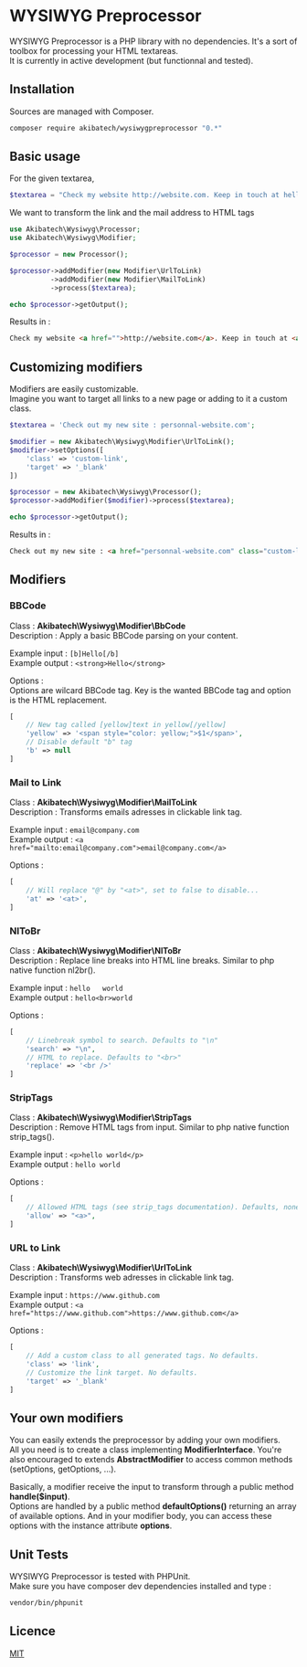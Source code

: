 # WYSIWYG Preprocessor

WYSIWYG Preprocessor is a PHP library with no dependencies. It's a sort of toolbox for processing your HTML textareas.  
It is currently in active development (but functionnal and tested).

## Installation

Sources are managed with Composer.

```bash
composer require akibatech/wysiwygpreprocessor "0.*"
```

## Basic usage

For the given textarea, 

```php
$textarea = "Check my website http://website.com. Keep in touch at hello@website.com !";
```

We want to transform the link and the mail address to HTML tags

```php  
use Akibatech\Wysiwyg\Processor;  
use Akibatech\Wysiwyg\Modifier;  

$processor = new Processor();  

$processor->addModifier(new Modifier\UrlToLink)  
          ->addModifier(new Modifier\MailToLink)  
          ->process($textarea);  

echo $processor->getOutput();  
```

Results in :  

```html
Check my website <a href="">http://website.com</a>. Keep in touch at <a href="mailto:hello@website.com">hello@website.com</a> !
```

## Customizing modifiers

Modifiers are easily customizable.  
Imagine you want to target all links to a new page or adding to it a custom class.  

```php  
$textarea = 'Check out my new site : personnal-website.com';

$modifier = new Akibatech\Wysiwyg\Modifier\UrlToLink();
$modifier->setOptions([
    'class' => 'custom-link',
    'target' => '_blank'
])

$processor = new Akibatech\Wysiwyg\Processor();
$processor->addModifier($modifier)->process($textarea);

echo $processor->getOutput();
```

Results in :  

```html
Check out my new site : <a href="personnal-website.com" class="custom-link" target="_blank">personnal-website.com</a>
```

## Modifiers

### BBCode

Class : **Akibatech\Wysiwyg\Modifier\BbCode**  
Description : Apply a basic BBCode parsing on your content.  

Example input : ```[b]Hello[/b]```  
Example output : ```<strong>Hello</strong>```  

Options :  
Options are wilcard BBCode tag. Key is the wanted BBCode tag and option is the HTML replacement.  
```php  
[  
    // New tag called [yellow]text in yellow[/yellow]  
    'yellow' => '<span style="color: yellow;">$1</span>',  
    // Disable default "b" tag  
    'b' => null  
]  
```

### Mail to Link

Class : **Akibatech\Wysiwyg\Modifier\MailToLink**  
Description : Transforms emails adresses in clickable link tag.  

Example input : ```email@company.com```  
Example output : ```<a href="mailto:email@company.com">email@company.com</a>```  

Options :    
```php  
[  
    // Will replace "@" by "<at>", set to false to disable...  
    'at' => '<at>',  
]  
```

### NlToBr

Class : **Akibatech\Wysiwyg\Modifier\NlToBr**  
Description : Replace line breaks into HTML line breaks. Similar to php native function nl2br().  

Example input : ```hello  
world```  
Example output : ```hello<br>world```  

Options :    
```php  
[  
    // Linebreak symbol to search. Defaults to "\n"  
    'search' => "\n",  
    // HTML to replace. Defaults to "<br>"  
    'replace' => '<br />'  
]  
```

### StripTags

Class : **Akibatech\Wysiwyg\Modifier\StripTags**  
Description : Remove HTML tags from input. Similar to php native function strip_tags().  

Example input : ```<p>hello world</p>```  
Example output : ```hello world```  

Options :    
```php  
[  
    // Allowed HTML tags (see strip_tags documentation). Defaults, none.  
    'allow' => "<a>",  
]  
```

### URL to Link

Class : **Akibatech\Wysiwyg\Modifier\UrlToLink**  
Description : Transforms web adresses in clickable link tag.  

Example input : ```https://www.github.com```  
Example output : ```<a href="https://www.github.com">https://www.github.com</a>```  

Options :    
```php  
[  
    // Add a custom class to all generated tags. No defaults.    
    'class' => 'link',  
    // Customize the link target. No defaults.  
    'target' => '_blank'  
]  
```

## Your own modifiers

You can easily extends the preprocessor by adding your own modifiers.  
All you need is to create a class implementing **ModifierInterface**. 
You're also encouraged to extends **AbstractModifier** to access common methods (setOptions, getOptions, ...).  

Basically, a modifier receive the input to transform through a public method **handle($input)**.  
Options are handled by a public method **defaultOptions()** returning an array of available options. And in your modifier body, you can access these options with the instance attribute **options**.

## Unit Tests

WYSIWYG Preprocessor is tested with PHPUnit.  
Make sure you have composer dev dependencies installed and type :

```bash
vendor/bin/phpunit
```

## Licence

[MIT](https://en.wikipedia.org/wiki/MIT_License)